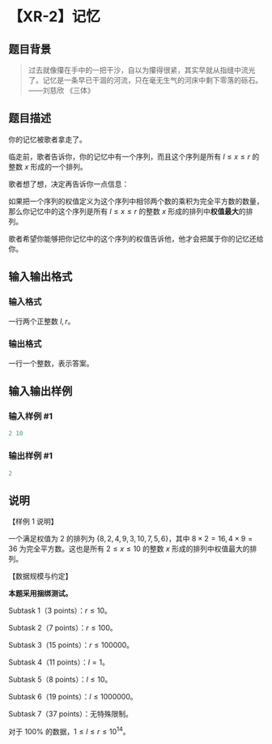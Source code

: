# 【XR-2】记忆

## 题目背景

> 过去就像攥在手中的一把干沙，自以为攥得很紧，其实早就从指缝中流光了。记忆是一条早已干涸的河流，只在毫无生气的河床中剩下零落的砾石。——刘慈欣 《三体》

## 题目描述

你的记忆被歌者拿走了。

临走前，歌者告诉你，你的记忆中有一个序列，而且这个序列是所有 $l \le x \le r$ 的整数 $x$ 形成的一个排列。

歌者想了想，决定再告诉你一点信息：

如果把一个序列的权值定义为这个序列中相邻两个数的乘积为完全平方数的数量，那么你记忆中的这个序列是所有 $l \le x \le r$ 的整数 $x$ 形成的排列中**权值最大**的排列。

歌者希望你能够把你记忆中的这个序列的权值告诉他，他才会把属于你的记忆还给你。

## 输入输出格式

### 输入格式

一行两个正整数 $l,r$。

### 输出格式

一行一个整数，表示答案。

## 输入输出样例

### 输入样例 #1

```cpp
2 10

```
### 输出样例 #1

```cpp
2

```
## 说明

【样例 $1$ 说明】

一个满足权值为 $2$ 的排列为 $\{8,2,4,9,3,10,7,5,6\}$，其中 $8 \times 2 = 16, 4 \times 9=36$ 为完全平方数。这也是所有 $2 \le x \le 10$ 的整数 $x$ 形成的排列中权值最大的排列。

【数据规模与约定】

**本题采用捆绑测试。**

Subtask 1（3 points）：$r \le 10$。

Subtask 2（7 points）：$r \le 100$。

Subtask 3（15 points）：$r \le 100000$。

Subtask 4（11 points）：$l = 1$。

Subtask 5（8 points）：$l \le 10$。

Subtask 6（19 points）：$l \le 1000000$。

Subtask 7（37 points）：无特殊限制。

对于 $100\%$ 的数据，$1 \le l \le r \le 10^{14}$。

